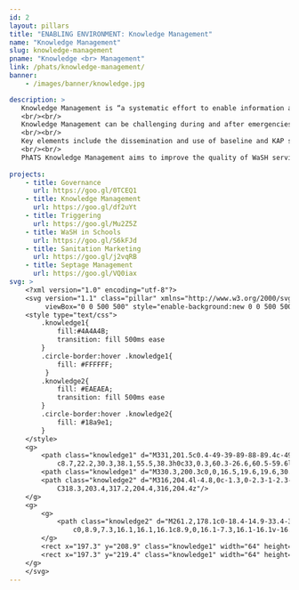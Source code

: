 ```yaml
---
id: 2
layout: pillars
title: "ENABLING ENVIRONMENT: Knowledge Management"
name: "Knowledge Management"
slug: knowledge-management
pname: "Knowledge <br> Management"
link: /phats/knowledge-management/
banner:
    - /images/banner/knowledge.jpg

description: >
   Knowledge Management is “a systematic effort to enable information and knowledge to grow, flow and create value. The discipline is about creating and managing the processes to get the right knowledge to the right people at the right time and help people to share and action on information in order to improve performance.”
   <br/><br/>
   Knowledge Management can be challenging during and after emergencies, especially in the months following the initial response. It is critical to share best practices, strategies and plans so policies and standards evolve. The shared knowledge of progress and performance can improve policy, programming and practice.
   <br/><br/>
   Key elements include the dissemination and use of baseline and KAP survey data in program design and targeting; mechanisms to encourage routine feedback and analysis of the third-party process monitoring data; and regular horizontal learning events that provide a platform for discussing, sharing and learning from the progress, performance and innovation of other WaSH partners and local stakeholders.
   <br/><br/>
   PhATS Knowledge Management aims to improve the quality of WaSH service delivery and influence policy to improve rural sanitation in the Philippines. See the catalog of Knowledge Management pieces (best practices, technical notes, media and more) by clicking the buttons below:
   
projects:
    - title: Governance
      url: https://goo.gl/0TCEQ1
    - title: Knowledge Management
      url: https://goo.gl/df2uYt
    - title: Triggering
      url: https://goo.gl/Mu2Z5Z
    - title: WaSH in Schools
      url: https://goo.gl/S6kFJd
    - title: Sanitation Marketing
      url: https://goo.gl/j2vqRB
    - title: Septage Management
      url: https://goo.gl/VQ0iax
svg: >
    <?xml version="1.0" encoding="utf-8"?>
    <svg version="1.1" class="pillar" xmlns="http://www.w3.org/2000/svg" xmlns:xlink="http://www.w3.org/1999/xlink" x="0px" y="0px"
    	 viewBox="0 0 500 500" style="enable-background:new 0 0 500 500;" xml:space="preserve">
    <style type="text/css">
    	.knowledge1{
    	    fill:#4A4A4B;
    	    transition: fill 500ms ease
    	}
    	.circle-border:hover .knowledge1{
            fill: #FFFFFF;
         }
    	.knowledge2{
    	    fill: #EAEAEA;
    	    transition: fill 500ms ease
        }
        .circle-border:hover .knowledge2{
            fill: #18a9e1;
        }
    </style>
    <g>
    	<path class="knowledge1" d="M331,201.5c0.4-49-39-89-88-89.4c-49-0.4-89,39-89.4,88c-0.3,39.2,24.9,72.7,60.2,84.7
    		c8.7,22.2,30.3,38.1,55.5,38.3h0c33,0.3,60.3-26.6,60.5-59.6l0.4-50.4C330.7,209.3,331,205.4,331,201.5z"/>
    	<path class="knowledge1" d="M330.3,200.3c0,0,16.5,19.6,19.6,30.6c3.1,11-37.1,5.8-37.1,5.8L330.3,200.3z"/>
    	<path class="knowledge2" d="M316,204.4l-4.8,0c-1.3,0-2.3-1-2.3-2.3l0.1-10.1c0-1.3,1-2.3,2.3-2.3l4.8,0c1.3,0,2.3,1,2.3,2.3l-0.1,10.1
    		C318.3,203.4,317.2,204.4,316,204.4z"/>
    </g>
    <g>
    	<g>
    		<path class="knowledge2" d="M261.2,178.1c0-18.4-14.9-33.4-33.4-33.4c-18.4,0-33.4,14.9-33.4,33.4c0,12.9,7.3,24.1,18,29.6v15.5
    			c0,8.9,7.3,16.1,16.1,16.1c8.9,0,16.1-7.3,16.1-16.1v-16.4C254.7,201,261.2,190.3,261.2,178.1z"/>
    	</g>
    	<rect x="197.3" y="208.9" class="knowledge1" width="64" height="5.9"/>
    	<rect x="197.3" y="219.4" class="knowledge1" width="64" height="4.9"/>
    </g>
    </svg>
---
```

